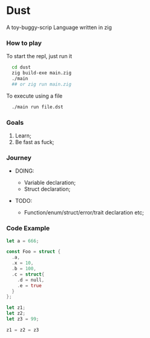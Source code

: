 # Dust
A toy-buggy-scrip Language written in zig

### How to play

To start the repl, just run it
```bash
  cd dust
  zig build-exe main.zig
  ./main
  ## or zig run main.zig
```

To execute using a file
```bash
  ./main run file.dst
```

### Goals
1. Learn;
2. Be fast as fuck;

### Journey
- DOING:
  * Variable declaration;
  * Struct declaration;

- TODO:
  * Function/enum/struct/error/trait declaration etc;


### Code Example

```Rust
let a = 666;

const Foo = struct {
  .a,
  .x = 10,
  .b = 100,
  .c = struct{
    .d = null,
    .e = true
  }
};

let z1;
let z2;
let z3 = 99;

z1 = z2 = z3
```

